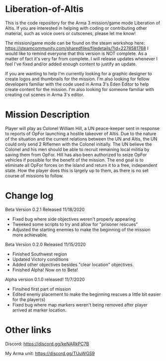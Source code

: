 # Liberation-of-Altis
This is the code repository for the Arma 3 mission/game mode Liberation of Altis. If you are interested in helping with coding or contributing other material, such as voice overs or cutscenes, please let me know!

The mission/game mode can be found on the steam workshop here: https://steamcommunity.com/sharedfiles/filedetails/?id=2278581768
I would like to remind everyone that this version is NOT complete. As a matter of fact it's very far from complete. I will release updates whenever I feel I've fixed and/or added enough content to justify an update.

If you are wanting to help I'm currently looking for a graphic designer to create logos and thumbnails for the mission. I'm also looking for fellow developers familiar with the code used in Arma 3's Eden Editor to help create content for the mission. I'm also looking for someone familiar with creating cut scenes in Arma 3's editor.

# Mission Description
Player will play as Colonel William Hill, a UN peace-keeper sent in response to reports of OpFor launching a hostile takeover of Altis. Due to the nature of the situation and the current relations between the UN and Altis, the UN could only send 2 Riflemen with the Colonel initially. The UN believe the Colonel and his men should be able to recruit remaining local militia by saving them from OpFor. Hill has also been authorized to seize OpFor vehicles if possible for the benefit of the mission. The end goal is to eliminate all OpFor forces on the island and return it to a free, independent state. How the player does this is largely up to them, as there is no set course of missions to follow.

# Change log
Beta Version 0.2.1 Released 11/18/2020
- Fixed bug where side objectives weren't properly appearing
- Tweeked some scripts to try and allow for "prisoner rescues"
- Adjusted the starting enemies to make the beginning of the mission more achievable.

Beta Version 0.2.0 Released 11/15/2020
- Finished Southwest region
- Updated Victory conditions
- Added other objectives besides "clear location" objectives.
- Finished Alpha! Now on to Beta!

Alpha version 0.1.0 released! 11/7/2020
- Finsihed first part of mission
- Edited enemy placement to make the beginning rescues a little bit easier for the player(s)
- Fixed bug where map markers weren't being removed after player arrived at marker location.

# Other links
Discord: https://discord.gg/keNARkPC7B

My Arma unit: https://discord.gg/TUuWGS9
